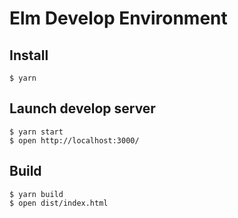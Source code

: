 # Elm Develop Environment

## Install

```shell
$ yarn
```

## Launch develop server

```shell
$ yarn start
$ open http://localhost:3000/
```

## Build

```shell
$ yarn build
$ open dist/index.html
```
